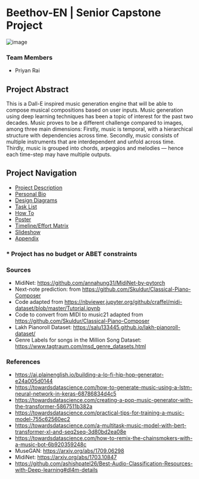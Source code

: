 # Beethov-EN | Senior Capstone Project
![image](https://user-images.githubusercontent.com/54280820/232318936-5a6966f2-919f-4ef7-98d2-7830f45edba4.png)


### Team Members
- Priyan Rai


## Project Abstract
This is a Dall-E inspired music generation engine that will be able to compose musical compositions based on user inputs. Music generation using deep learning techniques has been a topic of interest for the past two decades. Music proves to be a different challenge compared to images, among three main dimensions: Firstly, music is temporal, with a hierarchical structure with dependencies across time. Secondly, music consists of multiple instruments that are interdependent and unfold across time. Thirdly, music is grouped into chords, arpeggios and melodies — hence each time-step may have multiple outputs.

## Project Navigation
- [Project Description](README.md)
- [Personal Bio](2_Homework_Submissions/Professional_Bio_PriyanRai.md)
- [Design Diagrams](2_Homework_Submissions/Design_Diagrams)
- [Task List](2_Homework_Submissions/Task_List.md)
- [How To](2_Homework_Submissions/HowTo.md)
- [Poster](2_Homework_Submissions/Poster_Final.pdf)
- [Timeline/Effort Matrix](2_Homework_Submissions/Timeline_Effort.md)
- [Slideshow](https://docs.google.com/presentation/d/1PnDS7-w-HhcedK-apJhREPlPv2TgKBws/edit?usp=sharing&ouid=108564022775341956840&rtpof=true&sd=true)
- [Appendix](2_Homework_Submissions/Task_List.md)

### * Project has no budget or ABET constraints

### Sources
- MidiNet: https://github.com/annahung31/MidiNet-by-pytorch
- Next-note prediction: from https://github.com/Skuldur/Classical-Piano-Composer
- Code adapted from https://nbviewer.jupyter.org/github/craffel/midi-dataset/blob/master/Tutorial.ipynb
- Code to convert from MIDI to music21 adapted from https://github.com/Skuldur/Classical-Piano-Composer
- Lakh Pianoroll Dataset: https://salu133445.github.io/lakh-pianoroll-dataset/
- Genre Labels for songs in the Million Song Dataset: https://www.tagtraum.com/msd_genre_datasets.html

### References
- https://ai.plainenglish.io/building-a-lo-fi-hip-hop-generator-e24a005d0144
- https://towardsdatascience.com/how-to-generate-music-using-a-lstm-neural-network-in-keras-68786834d4c5
- https://towardsdatascience.com/creating-a-pop-music-generator-with-the-transformer-5867511b382a
- https://towardsdatascience.com/practical-tips-for-training-a-music-model-755c62560ec2
- https://towardsdatascience.com/a-multitask-music-model-with-bert-transformer-xl-and-seq2seq-3d80bd2ea08e
- https://towardsdatascience.com/how-to-remix-the-chainsmokers-with-a-music-bot-6b920359248c
- MuseGAN: https://arxiv.org/abs/1709.06298
- MidiNet: https://arxiv.org/abs/1703.10847
- https://github.com/ashishpatel26/Best-Audio-Classification-Resources-with-Deep-learning#dl4m-details
